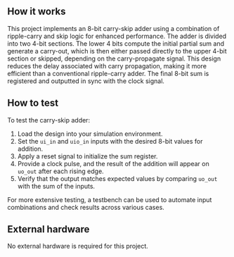 <!---

This file is used to generate your project datasheet. Please fill in the information below and delete any unused
sections.

You can also include images in this folder and reference them in the markdown. Each image must be less than
512 kb in size, and the combined size of all images must be less than 1 MB.
-->

## How it works

This project implements an 8-bit carry-skip adder using a combination of ripple-carry and skip logic for enhanced performance. The adder is divided into two 4-bit sections. The lower 4 bits compute the initial partial sum and generate a carry-out, which is then either passed directly to the upper 4-bit section or skipped, depending on the carry-propagate signal. This design reduces the delay associated with carry propagation, making it more efficient than a conventional ripple-carry adder. The final 8-bit sum is registered and outputted in sync with the clock signal.

## How to test

To test the carry-skip adder:
1. Load the design into your simulation environment.
2. Set the `ui_in` and `uio_in` inputs with the desired 8-bit values for addition.
3. Apply a reset signal to initialize the sum register.
4. Provide a clock pulse, and the result of the addition will appear on `uo_out` after each rising edge.
5. Verify that the output matches expected values by comparing `uo_out` with the sum of the inputs.

For more extensive testing, a testbench can be used to automate input combinations and check results across various cases.

## External hardware

No external hardware is required for this project.
